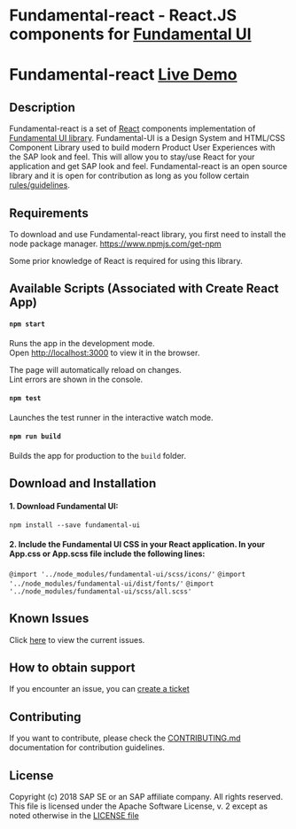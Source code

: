 
# Fundamental-react - React.JS components for [Fundamental UI](https://github.com/SAP/fundamental)
# Fundamental-react [Live Demo](https://sap.github.io/actionBar) 

## Description

Fundamental-react is a set of [React](https://reactjs.org/) components implementation of [Fundamental UI library](https://sap.github.io/fundamental/). Fundamental-UI is a Design System and HTML/CSS Component Library used to build modern Product User Experiences with the SAP look and feel. This will allow you to stay/use React for your application and get SAP look and feel.
Fundamental-react is an open source library and it is open for contribution as long as you follow certain [rules/guidelines](./CONTRIBUTING.md).

## Requirements

To download and use Fundamental-react library, you first need to install the node package manager.
https://www.npmjs.com/get-npm

Some prior knowledge of React is required for using this library.

## Available Scripts (Associated with Create React App)

#### `npm start`

Runs the app in the development mode.<br>
Open [http://localhost:3000](http://localhost:3000) to view it in the browser.

The page will automatically reload on changes.<br>
Lint errors are shown in the console.

#### `npm test`

Launches the test runner in the interactive watch mode.

#### `npm run build`

Builds the app for production to the `build` folder.


## Download and Installation

#### 1. Download Fundamental UI:

`npm install --save fundamental-ui`


#### 2. Include the Fundamental UI CSS in your React application. In your App.css or App.scss file include the following lines:

`@import '../node_modules/fundamental-ui/scss/icons/'`
`@import '../node_modules/fundamental-ui/dist/fonts/'`
`@import '../node_modules/fundamental-ui/scss/all.scss'`


## Known Issues

Click [here](https://github.com/SAP/fundamental-react/issues) to view the current issues.

## How to obtain support

If you encounter an issue, you can [create a ticket](https://github.com/SAP/fundamental-react/issues)

## Contributing

If you want to contribute, please check the [CONTRIBUTING.md](./CONTRIBUTING.md) documentation for contribution guidelines. 

## License

Copyright (c) 2018 SAP SE or an SAP affiliate company. All rights reserved.
This file is licensed under the Apache Software License, v. 2 except as noted otherwise in the [LICENSE file](https://github.com/SAP/fundamental-react/blob/master/LICENSE.txt)
